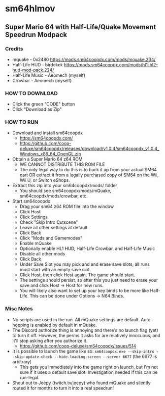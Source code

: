 # sm64hlmov
## Super Mario 64 with Half-Life/Quake Movement Speedrun Modpack

### Credits
- mquake - 0x2480 https://mods.sm64coopdx.com/mods/mquake.234/
- Half-Life HUD - birdekek https://mods.sm64coopdx.com/mods/hl1-hl2-hud-mod-pack.224/
- Half-Life Music - Aeomech (myself)
- Crowbar - Aeomech (myself)

### HOW TO DOWNLOAD
- Click the green "CODE" button
- Click "Download as Zip"

### HOW TO RUN
- Download and install sm64coopdx
  - https://sm64coopdx.com/
  - https://github.com/coop-deluxe/sm64coopdx/releases/download/v1.0.4/sm64coopdx_v1.0.4_Windows_x86_64_OpenGL.zip
- Obtain a Super Mario 64 z64 ROM
  - WE CANNOT DISTRIBUTE THIS ROM FILE
  - The only legal way to do this is to back it up from your actual SM64 cart OR extract it from a legally purchased copy of SM64 on the Wii, Wii U, or Switch eShops.
- Extract this zip into your sm64coopdx/mods/ folder
  - You should see sm64coopdx/mods/mQuake, sm64coopdx/mods/crowbar, etc.
- Start sm64coopdx
  - Drag your sm64 z64 ROM file into the window
  - Click Host
  - Click Settings
  - Check "Skip Intro Cutscene"
  - Leave all other settings at default
  - Click Back
  - Click "Mods and Gamemodes"
  - Enable mQuake
  - Optionally enable HL1 HUD, Half-Life Crowbar, and Half-Life Music
  - Disable all other mods
  - Click Back
  - Under Save Slot you may pick and and erase save slots; all runs must start with an empty save slot.
  - Click Host, then click Host again. The game should start.
  - The settings should persist, so after this you just need to erase your save and click Host -> Host for new runs.
  - You will likely also want to set up your key binds to be more like Half-Life. This can be done under Options -> N64 Binds.

### Misc Notes
- No scripts are used in the run. All mQuake settings are default. Auto hopping is enabled by default in mQuake.
- The Discord authorize thing is annoying and there's no launch flag (yet) to turn it off. However, the perms it asks for are relatively innocuous, and it'll stop asking after you authorize it.
  - https://github.com/coop-deluxe/sm64coopdx/issues/514
- It is possible to launch the game like so: `sm64coopdx.exe --skip-intro --skip-update-check --hide-loading-screen --server 6677` (the 6677 is arbitrary)
  - This gets you immediately into the game right on launch, but I'm not sure if it uses a default save slot. Investigation needed if this can be run-legal.
- Shout out to Jeepy (twitch.tv/jeepy) who found mQuake and silently routed it for months to turn it into a real speedrun!